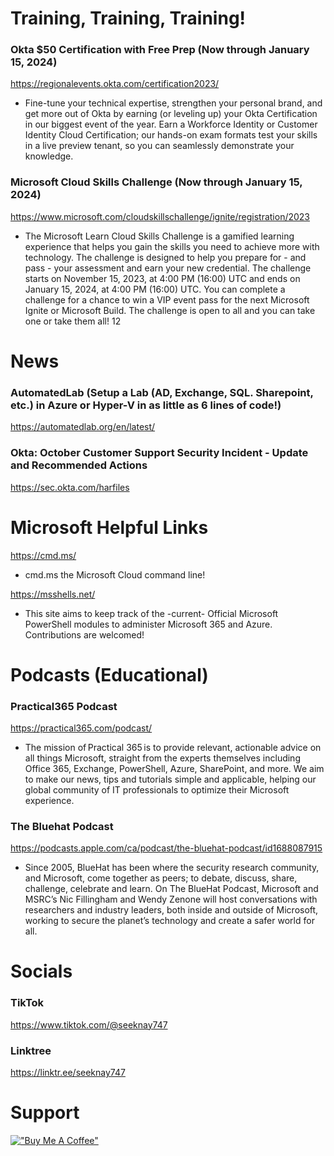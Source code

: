 # Training, Training, Training!

### Okta $50 Certification with Free Prep (Now through January 15, 2024)
https://regionalevents.okta.com/certification2023/
- Fine-tune your technical expertise, strengthen your personal brand, and get more out of Okta by earning (or leveling up) your Okta Certification in our biggest event of the year. Earn a Workforce Identity or Customer Identity Cloud Certification; our hands-on exam formats test your skills in a live preview tenant, so you can seamlessly demonstrate your knowledge.

### Microsoft Cloud Skills Challenge (Now through January 15, 2024)
https://www.microsoft.com/cloudskillschallenge/ignite/registration/2023
- The Microsoft Learn Cloud Skills Challenge is a gamified learning experience that helps you gain the skills you need to achieve more with technology. The challenge is designed to help you prepare for - and pass - your assessment and earn your new credential. The challenge starts on November 15, 2023, at 4:00 PM (16:00) UTC and ends on January 15, 2024, at 4:00 PM (16:00) UTC. You can complete a challenge for a chance to win a VIP event pass for the next Microsoft Ignite or Microsoft Build. The challenge is open to all and you can take one or take them all! 12


# News

### AutomatedLab (Setup a Lab (AD, Exchange, SQL. Sharepoint, etc.) in Azure or Hyper-V in as little as 6 lines of code!)
https://automatedlab.org/en/latest/

### Okta: October Customer Support Security Incident - Update and Recommended Actions
https://sec.okta.com/harfiles

# Microsoft Helpful Links

https://cmd.ms/
- cmd.ms the Microsoft Cloud command line!

https://msshells.net/
- This site aims to keep track of the -current- Official Microsoft PowerShell modules to administer Microsoft 365 and Azure. Contributions are welcomed!

# Podcasts (Educational)

### Practical365 Podcast

https://practical365.com/podcast/
- The mission of Practical 365 is to provide relevant, actionable advice on all things Microsoft, straight from the experts themselves including Office 365, Exchange, PowerShell, Azure, SharePoint, and more.  We aim to make our news, tips and tutorials simple and applicable, helping our global community of IT professionals to optimize their Microsoft experience.

### The Bluehat Podcast

https://podcasts.apple.com/ca/podcast/the-bluehat-podcast/id1688087915
- Since 2005, BlueHat has been where the security research community, and Microsoft, come together as peers; to debate, discuss, share, challenge, celebrate and learn. On The BlueHat Podcast, Microsoft and MSRC’s Nic Fillingham and Wendy Zenone will host conversations with researchers and industry leaders, both inside and outside of Microsoft, working to secure the planet’s technology and create a safer world for all.

# Socials

### TikTok
https://www.tiktok.com/@seeknay747

### Linktree
https://linktr.ee/seeknay747

# Support
[!["Buy Me A Coffee"](https://www.buymeacoffee.com/assets/img/custom_images/orange_img.png)](https://www.buymeacoffee.com/seeknay747)
